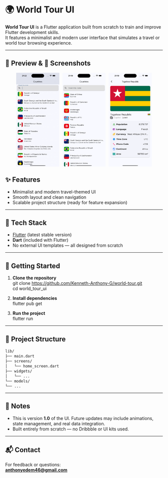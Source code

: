 # 🌍 World Tour UI

**World Tour UI** is a Flutter application built from scratch to train and improve Flutter development skills.  
It features a minimalist and modern user interface that simulates a travel or world tour browsing experience.

---
## 🎥 Preview & 📸 Screenshots

<div style="display: flex; justify-content: center; gap: 10px; align-items: center;">
  <img src="assets/screenshots/preview.gif" alt="Preview" height="300"/>
  <img src="assets/screenshots/home.png" alt="Home" height="300"/>
  <img src="assets/screenshots/detail.png" alt="Details" height="300"/>
</div>


## ✨ Features

- Minimalist and modern travel-themed UI
- Smooth layout and clean navigation
- Scalable project structure (ready for feature expansion)

---

## 🧰 Tech Stack

- [Flutter][flutter] (latest stable version)
- **Dart** (included with Flutter)
- No external UI templates — all designed from scratch


[flutter]: https://flutter.dev/docs/get-started/install

---

## 🚀 Getting Started

1. **Clone the repository**  
   git clone https://github.com/Kenneth-Anthony-G/world-tour.git  
   cd world_tour_ui

2. **Install dependencies**  
   flutter pub get

3. **Run the project**  
   flutter run

---

## 📁 Project Structure
```
lib/  
├── main.dart  
├── screens/  
│   └── home_screen.dart  
├── widgets/  
│   └── ...  
└── models/  
└── ... 
```

---

## 📌 Notes

- This is version **1.0** of the UI. Future updates may include animations, state management, and real data integration.
- Built entirely from scratch — no Dribbble or UI kits used.

---

## 📬 Contact

For feedback or questions:  
**anthonyedem46@gmail.com**

